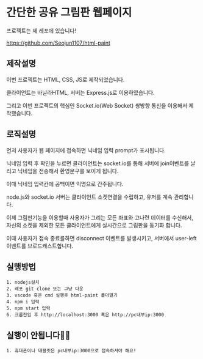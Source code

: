 # 간단한 공유 그림판 웹페이지

프로젝트는 제 레포에 있습니다!

<https://github.com/Seojun1107/html-paint>

## 제작설명
이번 프로젝트는 HTML, CSS, JS로 제작되었습니다.

클라이언트는 바닐라HTML, 서버는 Express.js로 이용하였습니다.

그리고 이번 프로젝트의 핵심인 Socket.io(Web Socket) 쌍방향 통신을 이용해서 제작했습니다.


## 로직설명
먼저 사용자가 웹 페이지에 접속하면 닉네임 입력 prompt가 표시됩니다.

닉네임 입력 후 확인을 누르면 클라이언트는 socket.io를 통해 서버에 join이벤트를 날리고 닉네임을 전송해서 환영문구를 보이게 됩니다.

이때 닉네임 입력칸에 공백이면 익명으로 간주됩니다.

node.js와 socket.io 서버는 클라이언트 소켓연결을 수립하고, 유저를 계속 관리합니다.

이제 그림판기능을 이용할때 사용자가 그리는 모든 좌표와 고나련 데이터를 수신해서, 자신의 소켓을 제외한 모든 클라이언트에게 실시간으로 그림판을 동기화 합니다.

이때 사용자가 접속 종료를하면 disconnect 이벤트를 발생시키고, 서버에서 user-left 이벤트를 브로드캐스트합니다.


## 실행방법
```
1. nodejs설치
2. 레포 git clone 또는 그냥 다운
3. vscode 혹은 cmd 실행후 html-paint 폴더열기
4. npm i 입력
5. npm start 입력
6. 크롬진입 후 http://localhost:3000 혹은 http://pc내부ip:3000 
```


## 실행이 안됩니다🙅‍♂️
```
1. 휴대폰이나 태블릿은 pc내부ip:3000으로 접속하셔야 해요!
```
